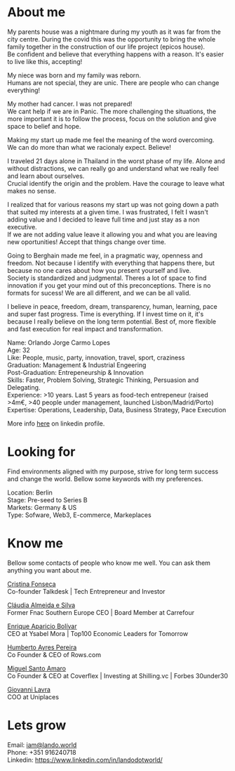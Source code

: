 # About me
My parents house was a nightmare during my youth as it was far from the city centre. During the covid this was the opportunity to bring the whole family together in the construction of our life project (epicos house). <br>
Be confident and believe that everything happens with a reason. It's easier to live like this, accepting!

My niece was born and my family was reborn. <br>
Humans are not special, they are unic. There are people who can change everything!

My mother had cancer. I was not prepared!<br>
We cant help if we are in Panic. The more challenging the situations, the more important it is to follow the process, focus on the solution and give space to belief and hope.

Making my start up made me feel the meaning of the word overcoming. <br>
We can do more than what we racionaly expect. Believe!

I traveled 21 days alone in Thailand in the worst phase of my life. Alone and without distractions, we can really go and understand what we really feel and learn about ourselves. <br>
Crucial identify the origin and the problem. Have the courage to leave what makes no sense.

I realized that for various reasons my start up was not going down a path that suited my interests at a given time. I was frustrated, I felt I wasn't adding value and I decided to leave full time and just stay as a non executive.<br>
If we are not adding value leave it allowing you and what you are leaving new oportunities! Accept that things change over time. 

Going to Berghain made me feel, in a pragmatic way, openness and freedom. Not because I identify with everything that happens there, but because no one cares about how you present yourself and live. <br>
Society is standardized and judgmental. Theres a lot of space to find innovation if you get your mind out of this preconceptions. There is no formats for sucess! We are all different, and we can be all valid.

I believe in peace, freedom, dream, transparency, human, learning, pace and super fast progress. Time is everything. If I invest time on it, it's because I really believe on the long term potential. Best of, more flexible and fast execution for real impact and transformation.

Name: Orlando Jorge Carmo Lopes <br> 
Age: 32 <br>
Like: People, music, party, innovation, travel, sport, craziness <br>
Graduation: Management & Industrial Engeering <br>
Post-Graduation: Entrepeneurship & Innovation <br>
Skills: Faster, Problem Solving, Strategic Thinking, Persuasion and Delegating. <br>
Experience: >10 years. Last 5 years as food-tech entrepeneur (raised >4m€, >40 people under management, launched Lisbon/Madrid/Porto) <br>
Expertise: Operations, Leadership, Data, Business Strategy, Pace Execution

More info <a href="https://www.linkedin.com/in/landodotworld/">here</a> on linkedin profile.

# Looking for
Find environments aligned with my purpose, strive for long term success and change the world. Bellow some keywords with my preferences.

Location: Berlin <br>
Stage: Pre-seed to Series B <br>
Markets: Germany & US <br>
Type: Sofware, Web3, E-commerce, Markeplaces <br>

# Know me
Bellow some contacts of people who know me well. You can ask them anything you want about me.

<a href="https://www.linkedin.com/in/cristinanfonseca/">Cristina Fonseca</a> <br>
Co-founder Talkdesk | Tech Entrepreneur and Investor

<a href="Cláudia Almeida e Silva">Cláudia Almeida e Silva</a> <br>
Former Fnac Southern Europe CEO | Board Member at Carrefour

<a href="https://www.linkedin.com/in/enriqueapariciobolivar/">Enrique Aparicio Bolívar</a> <br>
CEO at Ysabel Mora | Top100 Economic Leaders for Tomorrow

<a href="https://www.linkedin.com/in/humbertoayrespereira/">Humberto Ayres Pereira</a> <br>
Co Founder & CEO of Rows.com

<a href="https://www.linkedin.com/in/miguelsantoamaro/">Miguel Santo Amaro</a> <br>
Co Founder & CEO at Coverflex | Investing at Shilling.vc | Forbes 30under30

<a href="https://www.linkedin.com/in/giovanni-lavra-12b40457/">Giovanni Lavra</a> <br>
COO at Uniplaces



# Lets grow
Email: iam@lando.world <br>
Phone: +351 916240718 <br>
Linkedin: https://www.linkedin.com/in/landodotworld/









